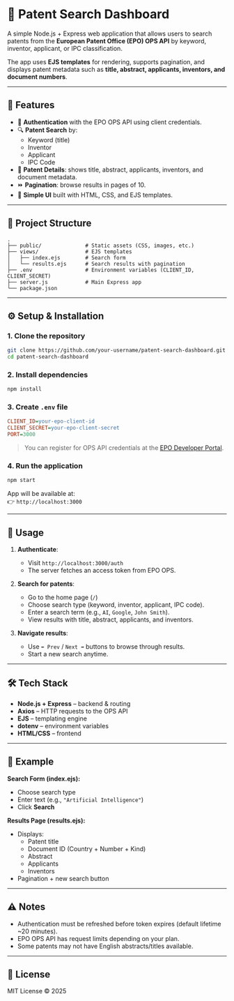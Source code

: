 # 📘 Patent Search Dashboard  

A simple Node.js + Express web application that allows users to search patents from the **European Patent Office (EPO) OPS API** by keyword, inventor, applicant, or IPC classification.  

The app uses **EJS templates** for rendering, supports pagination, and displays patent metadata such as **title, abstract, applicants, inventors, and document numbers**.  

---

## 🚀 Features  

- 🔑 **Authentication** with the EPO OPS API using client credentials.  
- 🔍 **Patent Search** by:
  - Keyword (title)  
  - Inventor  
  - Applicant  
  - IPC Code  
- 📄 **Patent Details**: shows title, abstract, applicants, inventors, and document metadata.  
- ⏩ **Pagination**: browse results in pages of 10.  
- 🎨 **Simple UI** built with HTML, CSS, and EJS templates.  

---

## 📂 Project Structure  

```
.
├── public/              # Static assets (CSS, images, etc.)
├── views/               # EJS templates
│   ├── index.ejs        # Search form
│   └── results.ejs      # Search results with pagination
├── .env                 # Environment variables (CLIENT_ID, CLIENT_SECRET)
├── server.js            # Main Express app
└── package.json
```

---

## ⚙️ Setup & Installation  

### 1. Clone the repository  
```bash
git clone https://github.com/your-username/patent-search-dashboard.git
cd patent-search-dashboard
```

### 2. Install dependencies  
```bash
npm install
```

### 3. Create `.env` file  
```ini
CLIENT_ID=your-epo-client-id
CLIENT_SECRET=your-epo-client-secret
PORT=3000
```

> You can register for OPS API credentials at the [EPO Developer Portal](https://developers.epo.org/).  

### 4. Run the application  
```bash
npm start
```

App will be available at:  
👉 `http://localhost:3000`

---

## 🔑 Usage  

1. **Authenticate**:  
   - Visit `http://localhost:3000/auth`  
   - The server fetches an access token from EPO OPS.  

2. **Search for patents**:  
   - Go to the home page (`/`)  
   - Choose search type (keyword, inventor, applicant, IPC code).  
   - Enter a search term (e.g., `AI`, `Google`, `John Smith`).  
   - View results with title, abstract, applicants, and inventors.  

3. **Navigate results**:  
   - Use `⬅ Prev` / `Next ➡` buttons to browse through results.  
   - Start a new search anytime.  

---

## 🛠️ Tech Stack  

- **Node.js + Express** – backend & routing  
- **Axios** – HTTP requests to the OPS API  
- **EJS** – templating engine  
- **dotenv** – environment variables  
- **HTML/CSS** – frontend  

---

## 📌 Example  

**Search Form (index.ejs):**  
- Choose search type  
- Enter text (e.g., `"Artificial Intelligence"`)  
- Click **Search**  

**Results Page (results.ejs):**  
- Displays:  
  - Patent title  
  - Document ID (Country + Number + Kind)  
  - Abstract  
  - Applicants  
  - Inventors  
- Pagination + new search button  

---

## ⚠️ Notes  

- Authentication must be refreshed before token expires (default lifetime ~20 minutes).  
- EPO OPS API has request limits depending on your plan.  
- Some patents may not have English abstracts/titles available.  

---

## 📜 License  

MIT License © 2025  
